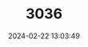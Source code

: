 ---
title: "3036"
category: "Bradypus torquatus"
draft: false
date: 2024-02-22 13:03:49
languages:
  English: ["Brazilian Three-toed Sloth", "Maned Sloth", "Maned Three-fingered Sloth", "Maned Three-toed Sloth"]
  Portuguese: ["Bicho-Preguiça", "Preguiça", "Preguiça-de-Coleira"]
  German: ["Kragenfaultier"]
---